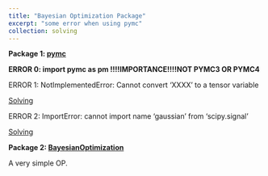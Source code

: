 ```yaml
---
title: "Bayesian Optimization Package"
excerpt: "some error when using pymc"
collection: solving
---
```



**Package 1: [pymc](https://www.pymc.io/welcome.html)**

**ERROR 0: import pymc as pm  !!!!IMPORTANCE!!!!NOT PYMC3 OR PYMC4**

ERROR 1: NotImplementedError: Cannot convert ‘XXXX’ to a tensor variable

[Solving](https://discourse.pymc.io/t/error-notimplementederror-cannot-convert-to-a-tensor-variable/13355)

ERROR 2: ImportError: cannot import name ‘gaussian’ from ‘scipy.signal’

[Solving](https://discourse.pymc.io/t/importerror-cannot-import-name-gaussian-from-scipy-signal/14170)


**Package 2: [BayesianOptimization](https://github.com/bayesian-optimization/BayesianOptimization?tab=readme-ov-file)**

A very simple OP.
 
